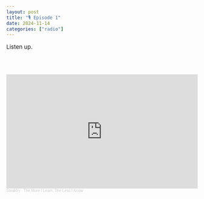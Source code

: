 ```yaml
---
layout: post
title: "🎙️ Episode 1"
date: 2024-11-14
categories: ["radio"]
---
```

<p style="font-size:15px">
Listen up.

<br><br>
<iframe width="100%" height="300" scrolling="no" frameborder="no" allow="autoplay" src="https://w.soundcloud.com/player/?url=https%3A//api.soundcloud.com/tracks/1295017441&color=%23ff5500&auto_play=false&hide_related=false&show_comments=true&show_user=true&show_reposts=false&show_teaser=true&visual=true"></iframe><div style="font-size: 10px; color: #cccccc;line-break: anywhere;word-break: normal;overflow: hidden;white-space: nowrap;text-overflow: ellipsis; font-family: Interstate,Lucida Grande,Lucida Sans Unicode,Lucida Sans,Garuda,Verdana,Tahoma,sans-serif;font-weight: 100;"><a href="https://soundcloud.com/steakfry" title="Steakfry" target="_blank" style="color: #cccccc; text-decoration: none;">Steakfry</a> · <a href="https://soundcloud.com/steakfry/the-more-i-learn-the-less-i-know" title="The More I Learn, The Less I Know" target="_blank" style="color: #cccccc; text-decoration: none;">The More I Learn, The Less I Know</a></div>

</p>
